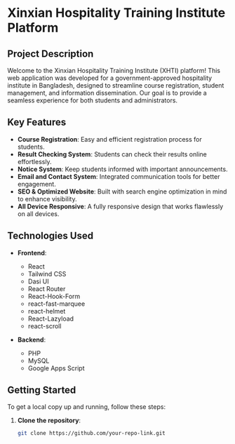 # Xinxian Hospitality Training Institute Platform

## Project Description

Welcome to the Xinxian Hospitality Training Institute (XHTI) platform! This web application was developed for a government-approved hospitality institute in Bangladesh, designed to streamline course registration, student management, and information dissemination. Our goal is to provide a seamless experience for both students and administrators.

## Key Features

- **Course Registration**: Easy and efficient registration process for students.
- **Result Checking System**: Students can check their results online effortlessly.
- **Notice System**: Keep students informed with important announcements.
- **Email and Contact System**: Integrated communication tools for better engagement.
- **SEO & Optimized Website**: Built with search engine optimization in mind to enhance visibility.
- **All Device Responsive**: A fully responsive design that works flawlessly on all devices.

## Technologies Used

- **Frontend**:
  - React
  - Tailwind CSS
  - Dasi UI
  - React Router
  - React-Hook-Form
  - react-fast-marquee
  - react-helmet
  - React-Lazyload
  - react-scroll

- **Backend**:
  - PHP
  - MySQL
  - Google Apps Script

## Getting Started

To get a local copy up and running, follow these steps:

1. **Clone the repository**:
   ```bash
   git clone https://github.com/your-repo-link.git
